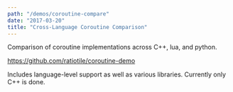 ```yaml
---
path: "/demos/coroutine-compare"
date: "2017-03-20"
title: "Cross-Language Coroutine Comparison"
---
```

Comparison of coroutine implementations across C++, lua, and python.
<!-- end excerpt -->

https://github.com/ratiotile/coroutine-demo

Includes language-level support as well as various libraries. Currently only C++ is done.
